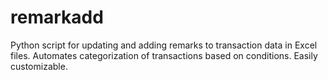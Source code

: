 # remarkadd
Python script for updating and adding remarks to transaction data in Excel files. Automates categorization of transactions based on conditions. Easily customizable.
